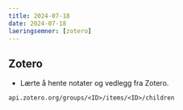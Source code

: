 ```yaml
---
title: 2024-07-18
date: 2024-07-18
laeringsemner: [zotero]
---
```

## Zotero
* Lærte å hente notater og vedlegg fra Zotero.
```text
api.zotero.org/groups/<ID>/items/<ID>/children
```

